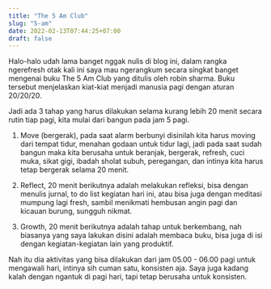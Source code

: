 ```yaml
---
title: "The 5 Am Club"
slug: "5-am"
date: 2022-02-13T07:44:25+07:00
draft: false
---
```


Halo-halo udah lama banget nggak nulis di blog ini, dalam rangka ngerefresh otak kali ini saya mau ngerangkum secara singkat banget mengenai buku The 5 Am Club yang ditulis oleh robin sharma. Buku tersebut menjelaskan kiat-kiat menjadi manusia pagi dengan aturan 20/20/20.

Jadi ada 3 tahap yang harus dilakukan selama kurang lebih 20 menit secara rutin tiap pagi, kita mulai dari bangun pada jam 5 pagi.

1. Move (bergerak), pada saat alarm berbunyi disinilah kita harus moving dari tempat tidur, menahan godaan untuk tidur lagi, jadi pada saat sudah bangun maka kita berusaha untuk beranjak, bergerak, refresh, cuci muka, sikat gigi, ibadah sholat subuh, peregangan, dan intinya kita harus tetap bergerak selama 20 menit.

2. Reflect, 20 menit berikutnya adalah melakukan refleksi, bisa dengan menulis jurnal, to do list kegiatan hari ini, atau bisa juga dengan meditasi mumpung lagi fresh, sambil menikmati hembusan angin pagi dan kicauan burung, sungguh nikmat.

3. Growth, 20 menit berikutnya adalah tahap untuk berkembang, nah biasanya yang saya lakukan disini adalah membaca buku, bisa juga di isi dengan kegiatan-kegiatan lain yang produktif.

Nah itu dia aktivitas yang bisa dilakukan dari jam 05.00 - 06.00 pagi untuk mengawali hari, intinya sih cuman satu, konsisten aja. Saya juga kadang kalah dengan ngantuk di pagi hari, tapi tetap berusaha untuk konsisten.
